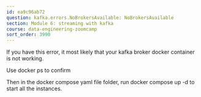 ```yaml
---
id: ea9c96ab72
question: kafka.errors.NoBrokersAvailable: NoBrokersAvailable
section: Module 6: streaming with kafka
course: data-engineering-zoomcamp
sort_order: 3990
---
```


If you have this error, it most likely that your kafka broker docker container is not working.

Use docker ps to confirm

Then in the docker compose yaml file folder, run docker compose up -d to start all the instances.

